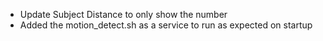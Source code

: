 - Update Subject Distance to only show the number
- Added the motion_detect.sh as a service to run as expected on startup